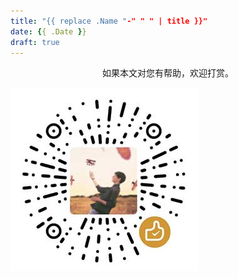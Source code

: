 ```yaml
---
title: "{{ replace .Name "-" " " | title }}"
date: {{ .Date }}
draft: true
---
```


<p style="text-align: center;">如果本文对您有帮助，欢迎打赏。</p>
<img src="/images/qr-wechat.png" alt="赞赏码" width="300"/>